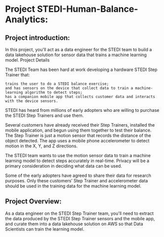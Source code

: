 # Project STEDI-Human-Balance-Analytics:

## Project introduction:
In this project, you'll act as a data engineer for the STEDI team to build a data lakehouse solution for sensor data that trains a machine learning model.
Project Details

The STEDI Team has been hard at work developing a hardware STEDI Step Trainer that:

    trains the user to do a STEDI balance exercise;
    and has sensors on the device that collect data to train a machine-learning algorithm to detect steps;
    has a companion mobile app that collects customer data and interacts with the device sensors.

STEDI has heard from millions of early adopters who are willing to purchase the STEDI Step Trainers and use them.

Several customers have already received their Step Trainers, installed the mobile application, and begun using them together to test their balance. The Step Trainer is just a motion sensor that records the distance of the object detected. The app uses a mobile phone accelerometer to detect motion in the X, Y, and Z directions.

The STEDI team wants to use the motion sensor data to train a machine learning model to detect steps accurately in real-time. Privacy will be a primary consideration in deciding what data can be used.

Some of the early adopters have agreed to share their data for research purposes. Only these customers’ Step Trainer and accelerometer data should be used in the training data for the machine learning model.

## Project Overview:
As a data engineer on the STEDI Step Trainer team, you'll need to extract the data produced by the STEDI Step Trainer sensors and the mobile app, and curate them into a data lakehouse solution on AWS so that Data Scientists can train the learning model.
